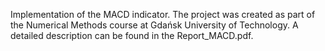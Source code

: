 Implementation of the MACD indicator. 
The project was created as part of the Numerical Methods course at Gdańsk University of Technology. 
A detailed description can be found in the Report_MACD.pdf.
